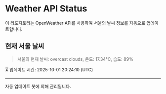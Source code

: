 
# Weather API Status

이 리포지토리는 OpenWeather API를 사용하여 서울의 날씨 정보를 자동으로 업데이트합니다.

## 현재 서울 날씨
> 서울의 현재 날씨: overcast clouds, 온도: 17.34°C, 습도: 89%

⏳ 업데이트 시간: 2025-10-01 20:24:10 (UTC)

---
자동 업데이트 봇에 의해 관리됩니다.
